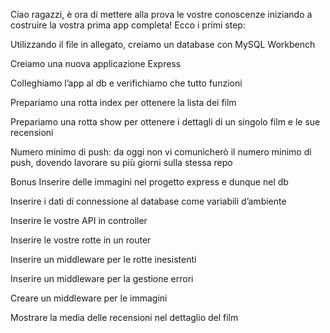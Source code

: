 Ciao ragazzi, è ora di mettere alla prova le vostre conoscenze iniziando a costruire la vostra prima app completa! Ecco i primi step:

Utilizzando il file in allegato, creiamo un database con MySQL Workbench

Creiamo una nuova applicazione Express

Colleghiamo l’app al db e verifichiamo che tutto funzioni

Prepariamo una rotta index per ottenere la lista dei film

Prepariamo una rotta show per ottenere i dettagli di un singolo film e le sue recensioni

Numero minimo di push: da oggi non vi comunicherò il numero minimo di push, dovendo lavorare su più giorni sulla stessa repo


Bonus
Inserire delle immagini nel progetto express e dunque nel db

Inserire i dati di connessione al database come variabili d’ambiente

Inserire le vostre API in controller

Inserire le vostre rotte in un router

Inserire un middleware per le rotte inesistenti

Inserire un middleware per la gestione errori

Creare un middleware per le immagini

Mostrare la media delle recensioni nel dettaglio del film